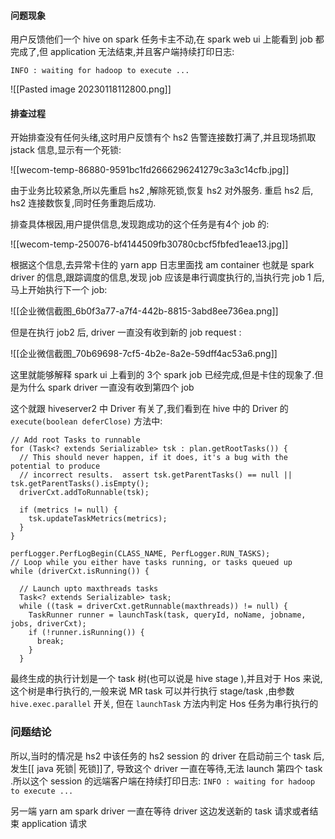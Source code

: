 #### 问题现象
用户反馈他们一个 hive on spark 任务卡主不动,在 spark web ui 上能看到 job 都完成了,但 application 无法结束,并且客户端持续打印日志:

`INFO : waiting for hadoop to execute ...`


![[Pasted image 20230118112800.png]]



#### 排查过程

开始排查没有任何头绪,这时用户反馈有个 hs2 告警连接数打满了,并且现场抓取 jstack 信息,显示有一个死锁:

![[wecom-temp-86880-9591bc1fd2666296241279c3a3c14cfb.jpg]]

由于业务比较紧急,所以先重启 hs2 ,解除死锁,恢复 hs2 对外服务. 重启 hs2 后, hs2 连接数恢复,同时任务重跑后成功.

排查具体根因,用户提供信息,发现跑成功的这个任务是有4个 job 的:

![[wecom-temp-250076-bf4144509fb30780cbcf5fbfed1eae13.jpg]]


根据这个信息,去异常卡住的 yarn app 日志里面找 am container 也就是 spark driver 的信息,跟踪调度的信息,发现 job 应该是串行调度执行的,当执行完 job 1 后,马上开始执行下一个 job:

![[企业微信截图_6b0f3a77-a7f4-442b-8815-3abd8ee736ea.png]]

但是在执行 job2 后, driver 一直没有收到新的 job request :

![[企业微信截图_70b69698-7cf5-4b2e-8a2e-59dff4ac53a6.png]]

这里就能够解释  spark ui 上看到的 3个 spark job 已经完成,但是卡住的现象了.但是为什么 spark driver 一直没有收到第四个 job  

这个就跟 hiveserver2 中 Driver 有关了,我们看到在 hive 中的 Driver 的 `execute(boolean deferClose)` 方法中:

```
// Add root Tasks to runnable  
for (Task<? extends Serializable> tsk : plan.getRootTasks()) {  
  // This should never happen, if it does, it's a bug with the potential to produce  
  // incorrect results.  assert tsk.getParentTasks() == null || tsk.getParentTasks().isEmpty();  
  driverCxt.addToRunnable(tsk);  
  
  if (metrics != null) {  
    tsk.updateTaskMetrics(metrics);  
  }  
}  
  
perfLogger.PerfLogBegin(CLASS_NAME, PerfLogger.RUN_TASKS);  
// Loop while you either have tasks running, or tasks queued up  
while (driverCxt.isRunning()) {  
  
  // Launch upto maxthreads tasks  
  Task<? extends Serializable> task;  
  while ((task = driverCxt.getRunnable(maxthreads)) != null) {  
    TaskRunner runner = launchTask(task, queryId, noName, jobname, jobs, driverCxt);  
    if (!runner.isRunning()) {  
      break;  
    }  
  }

```

最终生成的执行计划是一个 task 树(也可以说是 hive stage ),并且对于 Hos 来说,这个树是串行执行的,一般来说 MR task 可以并行执行 stage/task ,由参数 `hive.exec.parallel` 开关, 但在 `launchTask` 方法内判定 Hos 任务为串行执行的

### 问题结论
所以,当时的情况是 hs2 中该任务的 hs2 session 的 driver 在启动前三个 task 后,发生[[ java 死锁| 死锁]]了,
导致这个 driver 一直在等待,无法 launch 第四个 task .所以这个 session 的远端客户端在持续打印日志:
`INFO : waiting for hadoop to execute ...`

另一端 yarn am spark driver 一直在等待 driver 这边发送新的 task 请求或者结束 application 请求


